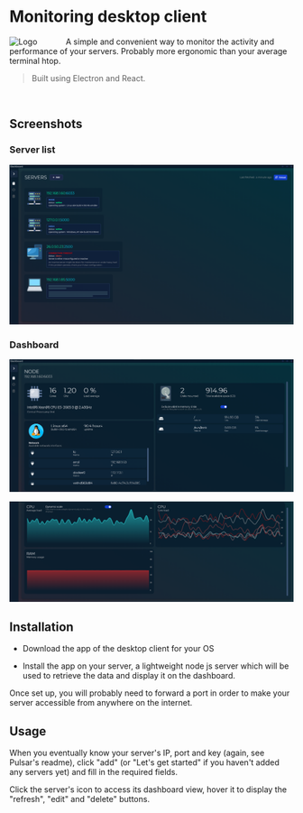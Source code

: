 # Monitoring desktop client

<img src="https://raw.githubusercontent.com/dzrootstack/monitoring-desktop-client/electron/react/assets/icon.png" alt="Logo" width="100" align="left" />

A simple and convenient way to monitor the activity and performance of your servers. Probably more ergonomic than your average terminal htop.

> Built using Electron and React.

<br/>

## Screenshots

### Server list

![ServerList](https://raw.githubusercontent.com/dzrootstack/monitoring-desktop-client/main/assets/screenshots/ServerList.png)

### Dashboard

![Dashboard_upper](https://raw.githubusercontent.com/dzrootstack/monitoring-desktop-client/main/assets/screenshots/Dashboard_upper.png)

![Dashboard_lower](https://raw.githubusercontent.com/dzrootstack/monitoring-desktop-client/main/assets/screenshots/Dashboard_lower.png)

## Installation

- Download the app of the desktop client for your OS

- Install the app on your server, a lightweight node js server which will be used to retrieve the data and display it on the dashboard.

Once set up, you will probably need to forward a port in order to make your server accessible from anywhere on the internet. 

## Usage

When you eventually know your server's IP, port and key (again, see Pulsar's readme), click "add" (or "Let's get started" if you haven't added any servers yet) and fill in the required fields.

Click the server's icon to access its dashboard view, hover it to display the "refresh", "edit" and "delete" buttons.

